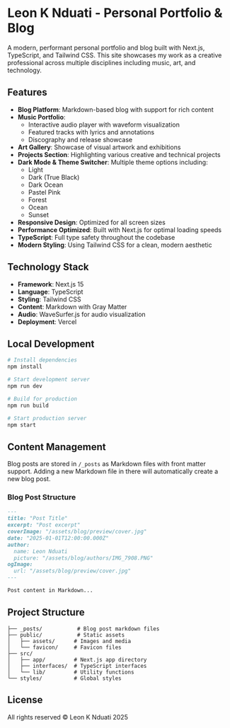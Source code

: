 # Leon K Nduati - Personal Portfolio & Blog

A modern, performant personal portfolio and blog built with Next.js, TypeScript, and Tailwind CSS. This site showcases my work as a creative professional across multiple disciplines including music, art, and technology.

## Features

- **Blog Platform**: Markdown-based blog with support for rich content
- **Music Portfolio**: 
  - Interactive audio player with waveform visualization
  - Featured tracks with lyrics and annotations
  - Discography and release showcase
- **Art Gallery**: Showcase of visual artwork and exhibitions
- **Projects Section**: Highlighting various creative and technical projects
- **Dark Mode & Theme Switcher**: Multiple theme options including:
  - Light
  - Dark (True Black)
  - Dark Ocean
  - Pastel Pink
  - Forest
  - Ocean
  - Sunset
- **Responsive Design**: Optimized for all screen sizes
- **Performance Optimized**: Built with Next.js for optimal loading speeds
- **TypeScript**: Full type safety throughout the codebase
- **Modern Styling**: Using Tailwind CSS for a clean, modern aesthetic

## Technology Stack

- **Framework**: Next.js 15
- **Language**: TypeScript
- **Styling**: Tailwind CSS
- **Content**: Markdown with Gray Matter
- **Audio**: WaveSurfer.js for audio visualization
- **Deployment**: Vercel

## Local Development

```bash
# Install dependencies
npm install

# Start development server
npm run dev

# Build for production
npm run build

# Start production server
npm start
```

## Content Management

Blog posts are stored in `/_posts` as Markdown files with front matter support. Adding a new Markdown file in there will automatically create a new blog post.

### Blog Post Structure

```markdown
---
title: "Post Title"
excerpt: "Post excerpt"
coverImage: "/assets/blog/preview/cover.jpg"
date: "2025-01-01T12:00:00.000Z"
author:
  name: Leon Nduati
  picture: "/assets/blog/authors/IMG_7908.PNG"
ogImage:
  url: "/assets/blog/preview/cover.jpg"
---

Post content in Markdown...
```

## Project Structure

```
├── _posts/           # Blog post markdown files
├── public/           # Static assets
│   ├── assets/      # Images and media
│   └── favicon/     # Favicon files
├── src/
│   ├── app/         # Next.js app directory
│   ├── interfaces/  # TypeScript interfaces
│   └── lib/         # Utility functions
└── styles/          # Global styles
```

## License

All rights reserved © Leon K Nduati 2025
